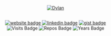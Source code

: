 <!-- Version 1.0.1 -->

<!-- Built Fri Apr 05 2024 18:23:32 GMT+0000 (Coordinated Universal Time) -->

<div align="center">
  <a href="./blob/master/dylan.svg?short_path=0" title="Click to View Source">
    <object>
      <img src="dylan.svg" alt="Dylan">
    </object>
  </a>
  <br/>
</div>

<br/>

<div align="center">

[![website badge](https://img.shields.io/badge/dylanlangston.com-073642?style=social\&logo=html5)](https://dylanlangston.com) [![linkedin badge](https://img.shields.io/badge/LinkedIn-073642?style=social\&logo=linkedin)](https://www.linkedin.com/in/dylan-langston/) [![gist badge](https://img.shields.io/badge/Gist-073642?style=social\&logo=github)](https://gist.github.com/dylanlangston) <br/>
![Visits Badge](https://badges.pufler.dev/visits/dylanlangston/dylanlangston) ![Repos Badge](https://badges.pufler.dev/repos/dylanlangston) ![Years Badge](https://badges.pufler.dev/years/dylanlangston)

</div>
